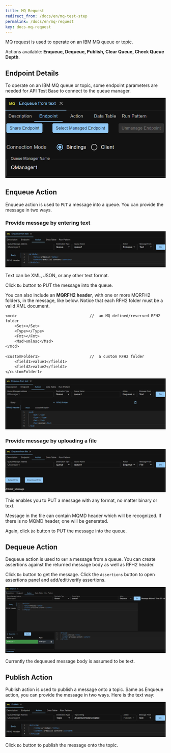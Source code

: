 ```yaml
---
title: MQ Request
redirect_from: /docs/en/mq-test-step
permalink: /docs/en/mq-request
key: docs-mq-request
---
```

MQ request is used to operate on an IBM MQ queue or topic.

Actions available: **Enqueue, Dequeue, Publish, Clear Queue, Check Queue Depth**.

## Endpoint Details
To operate on an IBM MQ queue or topic, some endpoint parameters are needed for API Test Base to connect to the queue manager.

![Endpoint Details](../../screenshots/mq/endpoint-details.png)

## Enqueue Action
Enqueue action is used to `PUT` a message into a queue. You can provide the message in two ways.

### Provide message by entering text
![Enqueue MQ Message From Text](../../screenshots/mq/enqueue-message-from-text.png)

Text can be XML, JSON, or any other text format.

Click `Do` button to PUT the message into the queue.

You can also include an **MQRFH2 header**, with one or more MQRFH2 folders, in the message, like below. Notice that each RFH2 folder must be a valid XML document.

    <mcd>                                //  an MQ defined/reserved RFH2 folder
        <Set></Set>
        <Type></Type>
        <Fmt></Fmt>
        <Msd>xmlnsc</Msd>
    </mcd>   

    <customFolder1>                      //  a custom RFH2 folder
        <field1>value1</field1>
        <field2>value2</field2>
    </customFolder1>

![Enqueue MQ Message From Text with MQRFH2 Header](../../screenshots/mq/enqueue-message-from-text-with-rfh2-header.png)

### Provide message by uploading a file

![Enqueue MQ Message From File](../../screenshots/mq/enqueue-message-from-file.png)

This enables you to PUT a message with any format, no matter binary or text.

Message in the file can contain MQMD header which will be recognized. If there is no MQMD header, one will be generated.

Again, click `Do` button to PUT the message into the queue.

## Dequeue Action
Dequeue action is used to `GET` a message from a queue. You can create assertions against the returned message body as well as RFH2 header.

Click `Do` button to get the message. Click the `Assertions` button to open assertions panel and add/edit/verify assertions.
  
![Dequeue MQ Message](../../screenshots/mq/dequeue-message.png)

Currently the dequeued message body is assumed to be text.

## Publish Action
Publish action is used to publish a message onto a topic. Same as Enqueue action, you can provide the message in two ways. Here is the text way:

![Publish MQ Message From Text](../../screenshots/mq/publish-message-from-text.png)

Click `Do` button to publish the message onto the topic.